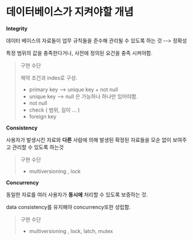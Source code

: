 # 데이터베이스가 지켜야할 개념



**Integrity**

데이터 베이스의 자료들이 업무 규칙들을 준수해 관리될 수 있도록 하는 것 --> 정확성

특정 범위의 값을 충족한다거나, 사전에 정의된 요건을 충족 시켜야함.

> 구현 수단
>
> 제약 조건과 index로 구성.
>
> * primary key --> unique key + not null
> * unique key  --> null 은 가능하나 하나만 있어야함.
> * not null
> * check ( 범위, 길이 ... )
> * foreign key



**Consistency**

사용자가 발생시킨 자료와 __다른__ 사람에 의해 발생된 확정된 자료들을 모순 없이 보여주고 관리할 수 있도록 하는것

> 구현 수단
>
> * multiversioning , lock



**Concurrency**

동일한 자료를 여러 사용자가 __동시에__ 처리할 수 있도록 보증하는 것.

data consistency를 유지해야 concurrency또한 성립함.

> 구현 수단
>
> * multiversioning , lock, latch, mutex



